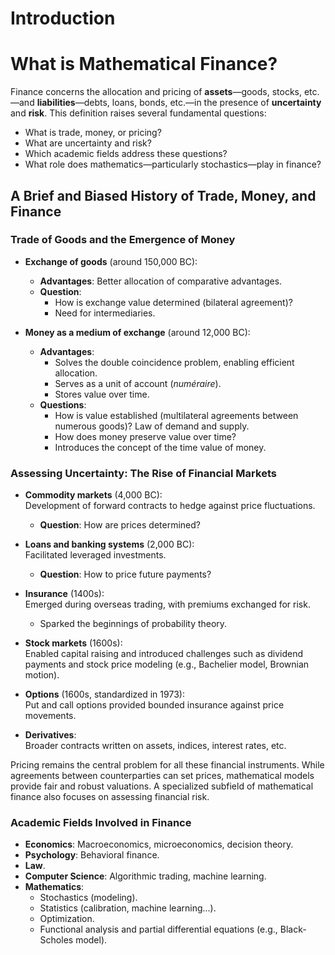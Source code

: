# Introduction



# What is Mathematical Finance?

Finance concerns the allocation and pricing of **assets**—goods, stocks, etc.—and **liabilities**—debts, loans, bonds, etc.—in the presence of **uncertainty** and **risk**. This definition raises several fundamental questions:

- What is trade, money, or pricing?  
- What are uncertainty and risk?  
- Which academic fields address these questions?  
- What role does mathematics—particularly stochastics—play in finance?  

## A Brief and Biased History of Trade, Money, and Finance

### Trade of Goods and the Emergence of Money

- **Exchange of goods** (around 150,000 BC):
    - **Advantages**: Better allocation of comparative advantages.  
    - **Question**:  
        - How is exchange value determined (bilateral agreement)?  
        - Need for intermediaries.  

- **Money as a medium of exchange** (around 12,000 BC):  
    - **Advantages**:  
        - Solves the double coincidence problem, enabling efficient allocation.  
        - Serves as a unit of account (*numéraire*).  
        - Stores value over time.  
    - **Questions**:  
        - How is value established (multilateral agreements between numerous goods)? Law of demand and supply.  
        - How does money preserve value over time?  
        - Introduces the concept of the time value of money.  

### Assessing Uncertainty: The Rise of Financial Markets

- **Commodity markets** (4,000 BC):  
    Development of forward contracts to hedge against price fluctuations.  
    
    - **Question**: How are prices determined?  

- **Loans and banking systems** (2,000 BC):  
    Facilitated leveraged investments.  
  
    - **Question**: How to price future payments?  

- **Insurance** (1400s):  
    Emerged during overseas trading, with premiums exchanged for risk.  
    
    - Sparked the beginnings of probability theory.  

- **Stock markets** (1600s):  
    Enabled capital raising and introduced challenges such as dividend payments and stock price modeling (e.g., Bachelier model, Brownian motion).  

- **Options** (1600s, standardized in 1973):  
    Put and call options provided bounded insurance against price movements.  

- **Derivatives**:  
    Broader contracts written on assets, indices, interest rates, etc.  

Pricing remains the central problem for all these financial instruments. While agreements between counterparties can set prices, mathematical models provide fair and robust valuations. A specialized subfield of mathematical finance also focuses on assessing financial risk.

### Academic Fields Involved in Finance

- **Economics**: Macroeconomics, microeconomics, decision theory.  
- **Psychology**: Behavioral finance.  
- **Law**.  
- **Computer Science**: Algorithmic trading, machine learning.  
- **Mathematics**:  
    - Stochastics (modeling).  
    - Statistics (calibration, machine learning...).  
    - Optimization.  
    - Functional analysis and partial differential equations (e.g., Black-Scholes model).  



